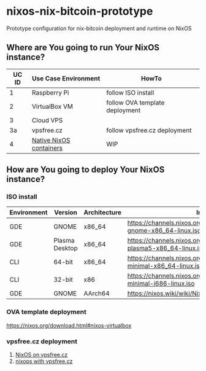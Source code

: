 # nixos-nix-bitcoin-prototype
Prototype configuration for nix-bitcoin deployment and runtime on NixOS

## Where are You going to run Your NixOS instance?

| UC ID | Use Case Environment | HowTo |
|-------|----------------------|-------|
| 1 | Raspberry Pi | follow ISO install |
| 2 | VirtualBox VM | follow OVA template deployment |
| 3 | Cloud VPS |  |
| 3a | vpsfree.cz | follow vpsfree.cz deployment |
| 4 | [Native NixOS containers](https://nixos.wiki/wiki/NixOS_Containers "It is possible to configure native systemd-nspawn containers, which are running NixOS and are configured and managed by NixOS using the containers directive.") | WIP |
        
## How are You going to deploy Your NixOS instance?

### ISO install

| Environment | Version | Architecture | Image |
|-------------|---------|-------|--------|
| GDE | GNOME | x86_64 |  https://channels.nixos.org/nixos-22.05/latest-nixos-gnome-x86_64-linux.iso |
| GDE | Plasma Desktop | x86_64 | https://channels.nixos.org/nixos-22.05/latest-nixos-plasma5-x86_64-linux.iso |
| CLI | 64-bit | x86_64 | https://channels.nixos.org/nixos-22.05/latest-nixos-minimal-x86_64-linux.iso |
| CLI | 32-bit | x86 | https://channels.nixos.org/nixos-22.05/latest-nixos-minimal-i686-linux.iso |
| GDE | GNOME | AArch64 | https://nixos.wiki/wiki/NixOS_on_ARM/Raspberry_Pi_4 |

### OVA template deployment

https://nixos.org/download.html#nixos-virtualbox

### vpsfree.cz deployment

1. [NixOS on vpsfree.cz](https://kb.vpsfree.cz/navody/distribuce/nixos)
2. [nixops with vpsfree.cz](https://kb.vpsfree.cz/navody/vps/vpsadminos/nixops)